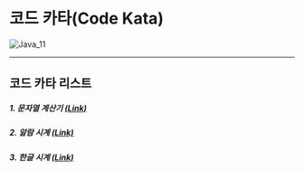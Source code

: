 #  코드 카타(Code Kata)

![Java_11](https://img.shields.io/badge/java-11-green)

---
## 코드 카타 리스트
##### 1. 문자열 계산기 [(Link)](https://github.com/oiNeh/code-kata/tree/main/string-calculator)
##### 2. 알람 시계 [(Link)](https://github.com/oiNeh/code-kata/tree/main/alarm-clock)
##### 3. 한글 시계 [(Link)](https://github.com/oiNeh/code-kata/tree/main/korean-clock)
